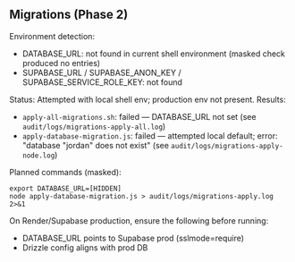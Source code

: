 ## Migrations (Phase 2)

Environment detection:
- DATABASE_URL: not found in current shell environment (masked check produced no entries)
- SUPABASE_URL / SUPABASE_ANON_KEY / SUPABASE_SERVICE_ROLE_KEY: not found

Status: Attempted with local shell env; production env not present. Results:
- `apply-all-migrations.sh`: failed — DATABASE_URL not set (see `audit/logs/migrations-apply-all.log`)
- `apply-database-migration.js`: failed — attempted local default; error: "database \"jordan\" does not exist" (see `audit/logs/migrations-apply-node.log`)

Planned commands (masked):
```
export DATABASE_URL=[HIDDEN]
node apply-database-migration.js > audit/logs/migrations-apply.log 2>&1
```

On Render/Supabase production, ensure the following before running:
- DATABASE_URL points to Supabase prod (sslmode=require)
- Drizzle config aligns with prod DB


